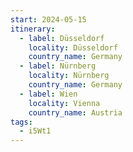 ```yaml
---
start: 2024-05-15
itinerary:
  - label: Düsseldorf
    locality: Düsseldorf
    country_name: Germany
  - label: Nürnberg
    locality: Nürnberg
    country_name: Germany
  - label: Wien
    locality: Vienna
    country_name: Austria
tags:
  - i5Wt1
---
```

